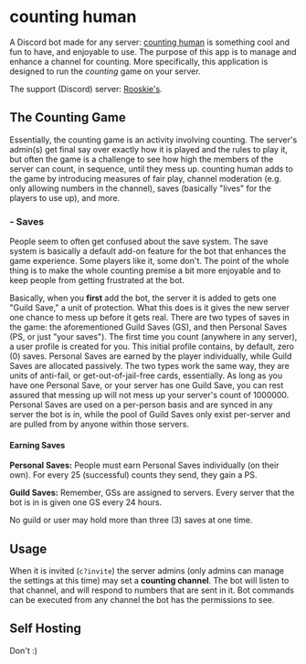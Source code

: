 # counting human
A Discord bot made for any server: [counting human](https://github.com/GalaxySH/cr-counting-bot) is something cool and fun to have, and enjoyable to use. The purpose of this app is to manage and enhance a channel for counting. More specifically, this application is designed to run the *counting* game on your server.

The support (Discord) server: [Rooskie's](https://dsc.gg/ro).

## The Counting Game

Essentially, the counting game is an activity involving counting. The server's admin(s) get final say over exactly how it is played and the rules to play it, but often the game is a challenge to see how high the members of the server can count, in sequence, until they mess up. counting human adds to the game by introducing measures of fair play, channel moderation (e.g. only allowing numbers in the channel), saves (basically "lives" for the players to use up), and more.

### - Saves

People seem to often get confused about the save system. The save system is basically a default add-on feature for the bot that enhances the game experience. Some players like it, some don't. The point of the whole thing is to make the whole counting premise a bit more enjoyable and to keep people from getting frustrated at the bot.

Basically, when you **first** add the bot, the server it is added to gets one "Guild Save," a unit of protection. What this does is it gives the new server one chance to mess up before it gets real. There are two types of saves in the game: the aforementioned Guild Saves (GS), and then Personal Saves (PS, or just "your saves"). The first time you count (anywhere in any server), a user profile is created for you. This initial profile contains, by default, zero (0) saves. Personal Saves are earned by the player individually, while Guild Saves are allocated passively. The two types work the same way, they are units of anti-fail, or get-out-of-jail-free cards, essentially. As long as you have one Personal Save, or your server has one Guild Save, you can rest assured that messing up will not mess up your server's count of 1000000. Personal Saves are used on a per-person basis and are synced in any server the bot is in, while the pool of Guild Saves only exist per-server and are pulled from by anyone within those servers.

#### Earning Saves

**Personal Saves:** People must earn Personal Saves individually (on their own). For every 25 (successful) counts they send, they gain a PS.

**Guild Saves:** Remember, GSs are assigned to servers. Every server that the bot is in is given one GS every 24 hours.

No guild or user may hold more than three (3) saves at one time.

## Usage

When it is invited (`c?invite`) the server admins (only admins can manage the settings at this time) may set a **counting channel**. The bot will listen to that channel, and will respond to numbers that are sent in it. Bot commands can be executed from any channel the bot has the permissions to see.

## Self Hosting

Don't :)
